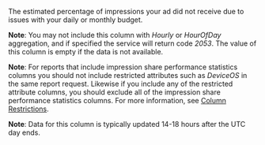 The estimated percentage of impressions your ad did not receive due to issues with your daily or monthly budget.

**Note**: You may not include this column with *Hourly* or *HourOfDay* aggregation, and if specified the service will return code *2053*. The value of this column is empty if the data is not available.

**Note**: For reports that include impression share performance statistics columns you should not include restricted attributes such as *DeviceOS* in the same report request. Likewise if you include any of the restricted attribute columns, you should exclude all of the impression share performance statistics columns. For more information, see [Column Restrictions](http://go.microsoft.com/fwlink/?LinkID=627131).

**Note**: Data for this column is typically updated 14-18 hours after the UTC day ends.
